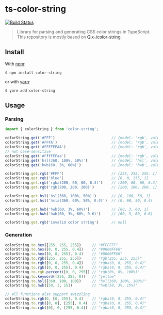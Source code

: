 # ts-color-string

[![Build Status](https://travis-ci.com/miyahkun/ts-color-string.svg?branch=master)](https://travis-ci.com/miyahkun/ts-color-string)

> Library for parsing and generating CSS color strings in TypeScript.
> This repository is mostly based on [Qix-/color-string](https://github.com/Qix-/color-string).

## Install

With [npm](https://www.npmjs.com/):

```console
$ npm install color-string
```

or with [yarn](https://classic.yarnpkg.com/):

```console
$ yarn add color-string
```

## Usage

### Parsing

```js
import { colorString } from 'color-string';

colorString.get('#FFF')                          // {model: 'rgb', value: [255, 255, 255, 1]}
colorString.get('#FFFA')                         // {model: 'rgb', value: [255, 255, 255, 0.67]}
colorString.get('#FFFFFFAA')                     // {model: 'rgb', value: [255, 255, 255, 0.67]}
// not case-sensitive
colorString.get('#FfffFFaa')                     // {model: 'rgb', value: [255, 255, 255, 0.67]}
colorString.get('hsl(360, 100%, 50%)')           // {model: 'hsl', value: [0, 100, 50, 1]}
colorString.get('hwb(60, 3%, 60%)')              // {model: 'hwb', value: [60, 3, 60, 1]}

colorString.get.rgb('#FFF')                      // [255, 255, 255, 1]
colorString.get.rgb('blue')                      // [0, 0, 255, 1]
colorString.get.rgb('rgba(200, 60, 60, 0.3)')    // [200, 60, 60, 0.3]
colorString.get.rgb('rgb(200, 200, 200)')        // [200, 200, 200, 1]

colorString.get.hsl('hsl(360, 100%, 50%)')       // [0, 100, 50, 1]
colorString.get.hsl('hsla(360, 60%, 50%, 0.4)')  // [0, 60, 50, 0.4]

colorString.get.hwb('hwb(60, 3%, 60%)')          // [60, 3, 60, 1]
colorString.get.hwb('hwb(60, 3%, 60%, 0.6)')     // [60, 3, 60, 0.6]

colorString.get.rgb('invalid color string')      // null
```

### Generation

```js
colorString.to.hex([255, 255, 255])     // "#FFFFFF"
colorString.to.hex([0, 0, 255, 0.4])    // "#0000FF66"
colorString.to.hex([0, 0, 255], 0.4)    // "#0000FF66"
colorString.to.rgb([255, 255, 255])     // "rgb(255, 255, 255)"
colorString.to.rgb([0, 0, 255, 0.4])    // "rgba(0, 0, 255, 0.4)"
colorString.to.rgb([0, 0, 255], 0.4)    // "rgba(0, 0, 255, 0.4)"
colorString.to.rgb.percent([0, 0, 255]) // "rgb(0%, 0%, 100%)"
colorString.to.keyword([255, 255, 0])   // "yellow"
colorString.to.hsl([360, 100, 100])     // "hsl(360, 100%, 100%)"
colorString.to.hwb([50, 3, 15])         // "hwb(50, 3%, 15%)"

// all functions also support swizzling
colorString.to.rgb(0, [0, 255], 0.4)    // "rgba(0, 0, 255, 0.4)"
colorString.to.rgb([0, 0], [255], 0.4)  // "rgba(0, 0, 255, 0.4)"
colorString.to.rgb([0], 0, [255, 0.4])  // "rgba(0, 0, 255, 0.4)"
```

